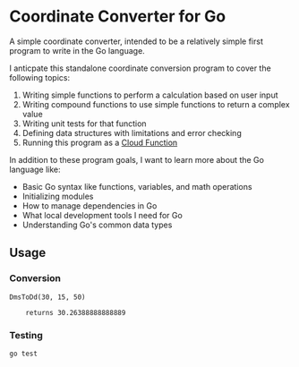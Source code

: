 # Coordinate Converter for Go

A simple coordinate converter, intended to be a relatively simple first program to write in the Go language.

I anticpate this standalone coordinate conversion program to cover the following topics:

1. Writing simple functions to perform a calculation based on user input
2. Writing compound functions to use simple functions to return a complex value
3. Writing unit tests for that function
4. Defining data structures with limitations and error checking
5. Running this program as a [Cloud Function](https://docs.digitalocean.com/products/functions/)

In addition to these program goals, I want to learn more about the Go language like:

- Basic Go syntax like functions, variables, and math operations
- Initializing modules
- How to manage dependencies in Go
- What local development tools I need for Go
- Understanding Go's common data types

## Usage

### Conversion
```
DmsToDd(30, 15, 50)

    returns 30.26388888888889
```

### Testing
```
go test
```

